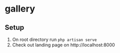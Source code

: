 # gallery

## Setup

1.  On root directory run `php artisan serve`
2.  Check out landing page on http://localhost:8000
